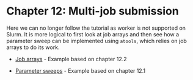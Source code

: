 # Chapter 12: Multi-job submission

Here we can no longer follow the tutorial as worker is not supported on Slurm.
It is more logical to first look at job arrays and then see how a parameter
sweep can be implemented using ``atools``, which relies on job arrays to do
its work.

  * [Job arrays](1_job_array) - Example based on chapter 12.2

  * [Parameter sweeps](2_par_sweep) - Example based on chapter 12.1

